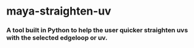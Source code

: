 # maya-straighten-uv

### A tool built in Python to help the user quicker straighten uvs with the selected edgeloop or uv.
